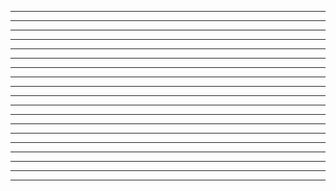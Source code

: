 -----

-----

-----

-----

-----

-----

-----

-----

-----

-----

-----

-----

-----

-----

-----

-----

-----

-----

-----

